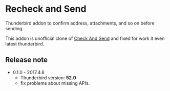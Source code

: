 Recheck and Send
===

Thunderbird addon to confirm address, attachments, and so on before sending.

This addon is unofficial clone of [Check And Send](https://addons.mozilla.org/ja/thunderbird/addon/check-and-send/) and fixed for work it even latest thunderbird.

## Release note

+ 0.1.0 - 2017.4.6
  - Thunderbird version: **52.0**
  - fix problems about missing APIs.